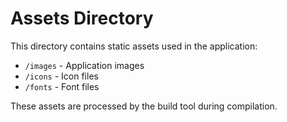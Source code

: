 
# Assets Directory

This directory contains static assets used in the application:

- `/images` - Application images
- `/icons` - Icon files
- `/fonts` - Font files

These assets are processed by the build tool during compilation.
